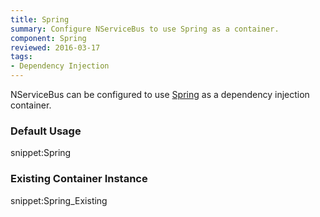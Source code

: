 ```yaml
---
title: Spring
summary: Configure NServiceBus to use Spring as a container.
component: Spring
reviewed: 2016-03-17
tags:
- Dependency Injection
---
```



NServiceBus can be configured to use [Spring](http://www.springframework.net/) as a dependency injection container.


### Default Usage

snippet:Spring


### Existing Container Instance

snippet:Spring_Existing